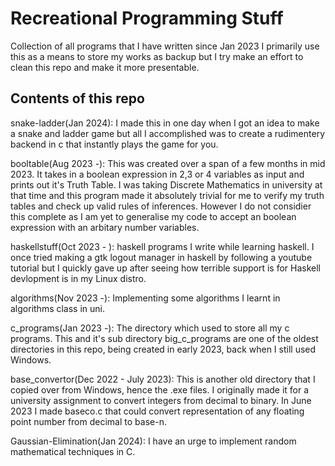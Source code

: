 # Recreational Programming Stuff

Collection of all programs that I have written since Jan 2023
I primarily use this as a means to store my works as backup but I try make an effort to clean this repo and make it more presentable.

## Contents of this repo

snake-ladder(Jan 2024): I made this in one day when I got an idea to make a snake and ladder game but all I accomplished was to create a rudimentery backend in c that instantly plays the game for you.

booltable(Aug 2023 -): This was created over a span of a few months in mid 2023. It takes in a boolean expression in 2,3 or 4 variables as input and prints out it's Truth Table. I was taking Discrete Mathematics in university at that time and this program made it absolutely trivial for me to verify my truth tables and check up valid rules of inferences. 
However I do not considier this complete as I am yet to generalise my code to accept an boolean expression with an arbitary number variables.

haskellstuff(Oct 2023 - ): haskell programs I write while learning haskell.
I once tried making a gtk logout manager in haskell by following a youtube tutorial but I quickly gave up after seeing how terrible support is for Haskell devlopment is in my Linux distro.

algorithms(Nov 2023 -): Implementing some algorithms I learnt in algorithms class in uni.

c_programs(Jan 2023 -): The directory which used to store all my c programs. This and it's sub directory big_c_programs are one of the oldest directories in this repo, being created in early 2023, back when I still used Windows.

base_convertor(Dec 2022 - July 2023): This is another old directory that I copied over from Windows, hence the .exe files. I originally made it for a university assignment to convert integers from decimal to binary. In June 2023 I made baseco.c that could convert representation of any floating point number from decimal to base-n.

Gaussian-Elimination(Jan 2024): I have an urge to implement random mathematical techniques in C.



